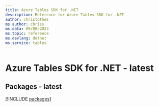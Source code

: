```yaml
---
title: Azure Tables SDK for .NET
description: Reference for Azure Tables SDK for .NET
author: christothes
ms.author: chriss
ms.data: 09/08/2023
ms.topic: reference
ms.devlang: dotnet
ms.service: tables
---
```

# Azure Tables SDK for .NET - latest
## Packages - latest
[!INCLUDE [packages](tables-index.md)]
